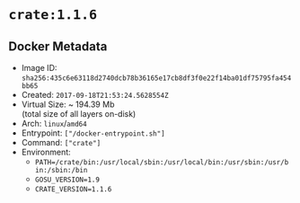 # `crate:1.1.6`

## Docker Metadata

- Image ID: `sha256:435c6e63118d2740dcb78b36165e17cb8df3f0e22f14ba01df75795fa454bb65`
- Created: `2017-09-18T21:53:24.5628554Z`
- Virtual Size: ~ 194.39 Mb  
  (total size of all layers on-disk)
- Arch: `linux`/`amd64`
- Entrypoint: `["/docker-entrypoint.sh"]`
- Command: `["crate"]`
- Environment:
  - `PATH=/crate/bin:/usr/local/sbin:/usr/local/bin:/usr/sbin:/usr/bin:/sbin:/bin`
  - `GOSU_VERSION=1.9`
  - `CRATE_VERSION=1.1.6`
